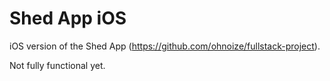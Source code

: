 # Shed App iOS

iOS version of the Shed App (https://github.com/ohnoize/fullstack-project).

Not fully functional yet.
